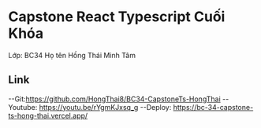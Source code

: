 # Capstone React Typescript Cuối Khóa

Lớp: BC34 
 Họ tên
 Hồng Thái
 Minh Tâm

## Link
--Git:https://github.com/HongThai8/BC34-CapstoneTs-HongThai
--Youtube: https://youtu.be/rYgmKJxsq_g
--Deploy: https://bc-34-capstone-ts-hong-thai.vercel.app/
